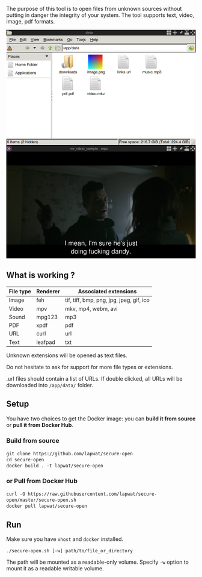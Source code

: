 The purpose of this tool is to open files from unknown sources without putting in danger the integrity of your system. The tool supports text, video, image, pdf formats.

![Screenshot](screenshot.png)

## What is working ?

File type | Renderer | Associated extensions
--- | --- | ---
Image | feh | tif, tiff, bmp, png, jpg, jpeg, gif, ico
Video | mpv | mkv, mp4, webm, avi
Sound | mpg123 | mp3
PDF | xpdf | pdf
URL | curl | url
Text | leafpad | txt

Unknown extensions will be opened as text files.

Do not hesitate to ask for support for more file types or extensions.

.url files should contain a list of URLs. If double clicked, all URLs will be downloaded into `/app/data/` folder.

## Setup

You have two choices to get the Docker image: you can **build it from source** or **pull it from Docker Hub**.

### Build from source

```
git clone https://github.com/lapwat/secure-open
cd secure-open
docker build . -t lapwat/secure-open
```

### or Pull from Docker Hub

```
curl -O https://raw.githubusercontent.com/lapwat/secure-open/master/secure-open.sh
docker pull lapwat/secure-open
```

## Run

Make sure you have `xhost` and `docker` installed.

```
./secure-open.sh [-w] path/to/file_or_directory
```

The path will be mounted as a readable-only volume. Specify `-w` option to mount it as a readable writable volume.
